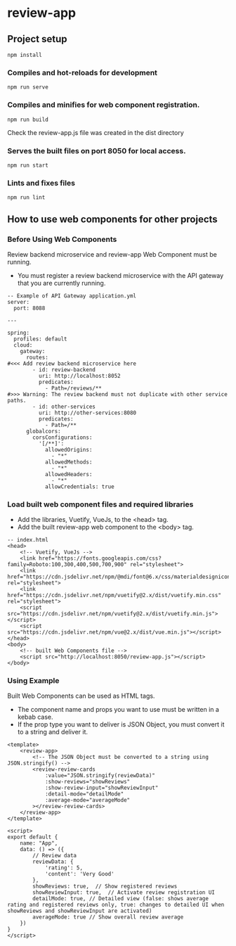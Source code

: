 # review-app

## Project setup
```
npm install
```

### Compiles and hot-reloads for development
```
npm run serve
```

### Compiles and minifies for web component registration.
```
npm run build
```
Check the review-app.js file was created in the dist directory

### Serves the built files on port 8050 for local access.
```
npm run start
```

### Lints and fixes files
```
npm run lint
```

## How to use web components for other projects

### Before Using Web Components
Review backend microservice and review-app Web Component must be running.
- You must register a review backend microservice with the API gateway that you are currently running.
```
-- Example of API Gateway application.yml
server:
  port: 8088

---

spring:
  profiles: default
  cloud:
    gateway:
      routes:
#<<< Add review backend microservice here
        - id: review-backend
          uri: http://localhost:8052
          predicates:
            - Path=/reviews/**
#>>> Warning: The review backend must not duplicate with other service paths.
        - id: other-services
          uri: http://other-services:8080
          predicates:
            - Path=/**
      globalcors:
        corsConfigurations:
          '[/**]':
            allowedOrigins:
              - "*"
            allowedMethods:
              - "*"
            allowedHeaders:
              - "*"
            allowCredentials: true
```


### Load built web component files and required libraries
- Add the libraries, Vuetify, VueJs, to the &lt;head&gt; tag.
- Add the built review-app web component to the &lt;body&gt; tag.
```
-- index.html
<head>
    <!-- Vuetify, VueJs -->
    <link href="https://fonts.googleapis.com/css?family=Roboto:100,300,400,500,700,900" rel="stylesheet">
    <link href="https://cdn.jsdelivr.net/npm/@mdi/font@6.x/css/materialdesignicons.min.css" rel="stylesheet">
    <link href="https://cdn.jsdelivr.net/npm/vuetify@2.x/dist/vuetify.min.css" rel="stylesheet">
    <script src="https://cdn.jsdelivr.net/npm/vuetify@2.x/dist/vuetify.min.js"></script>
    <script src="https://cdn.jsdelivr.net/npm/vue@2.x/dist/vue.min.js"></script>
</head>
<body>
    <!-- built Web Components file -->
    <script src="http://localhost:8050/review-app.js"></script>
</body>
```

### Using Example
Built Web Components can be used as HTML tags.
- The component name and props you want to use must be written in a kebab case.
- If the prop type you want to deliver is JSON Object, you must convert it to a string and deliver it.
```
<template>
    <review-app>
        <!-- The JSON Object must be converted to a string using JSON.stringify() -->
        <review-review-cards
            :value="JSON.stringify(reviewData)"
            :show-reviews="showReviews" 
            :show-review-input="showReviewInput" 
            :detail-mode="detailMode"
            :average-mode="averageMode"
        ></review-review-cards>
    </review-app>
</template>

<script>
export default {
    name: "App",
    data: () => ({
        // Review data
        reviewData: {
            'rating': 5,
            'content': 'Very Good'
        },
        showReviews: true,  // Show registered reviews
        showReviewInput: true,  // Activate review registration UI
        detailMode: true, // Detailed view (false: shows average rating and registered reviews only, true: changes to detailed UI when showReviews and showReviewInput are activated)
        averageMode: true // Show overall review average
    })
}
</script>
```
